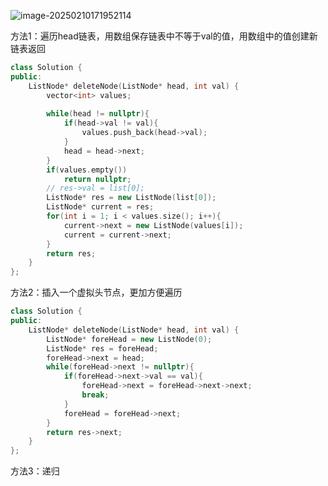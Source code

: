 ![image-20250210171952114](C:\Users\chenb\AppData\Roaming\Typora\typora-user-images\image-20250210171952114.png)

方法1：遍历head链表，用数组保存链表中不等于val的值，用数组中的值创建新链表返回

```c++
class Solution {
public:
    ListNode* deleteNode(ListNode* head, int val) {
        vector<int> values;
        
        while(head != nullptr){
            if(head->val != val){
                values.push_back(head->val);
            }
            head = head->next;
        }
        if(values.empty())
            return nullptr;
        // res->val = list[0];
        ListNode* res = new ListNode(list[0]);
        ListNode* current = res;
        for(int i = 1; i < values.size(); i++){
            current->next = new ListNode(values[i]);
            current = current->next;
        }
        return res;
    }
};
```

方法2：插入一个虚拟头节点，更加方便遍历

```c++
class Solution {
public:
    ListNode* deleteNode(ListNode* head, int val) {
        ListNode* foreHead = new ListNode(0);
        ListNode* res = foreHead;
        foreHead->next = head;
        while(foreHead->next != nullptr){
            if(foreHead->next->val == val){
                foreHead->next = foreHead->next->next;
                break;
            }
            foreHead = foreHead->next;
        }
        return res->next;
    }
};
```

方法3：递归

```c++

```

